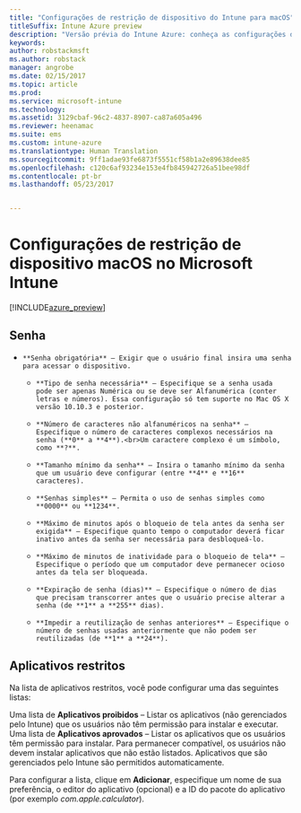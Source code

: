 ```yaml
---
title: "Configurações de restrição de dispositivo do Intune para macOS"
titleSuffix: Intune Azure preview
description: "Versão prévia do Intune Azure: conheça as configurações do Intune que você pode usar para controlar as configurações do dispositivo e as funcionalidades dos dispositivos macOS."
keywords: 
author: robstackmsft
ms.author: robstack
manager: angrobe
ms.date: 02/15/2017
ms.topic: article
ms.prod: 
ms.service: microsoft-intune
ms.technology: 
ms.assetid: 3129cbaf-96c2-4837-8907-ca87a605a496
ms.reviewer: heenamac
ms.suite: ems
ms.custom: intune-azure
ms.translationtype: Human Translation
ms.sourcegitcommit: 9ff1adae93fe6873f5551cf58b1a2e89638dee85
ms.openlocfilehash: c120c6af93234e153e4fb845942726a51bee98df
ms.contentlocale: pt-br
ms.lasthandoff: 05/23/2017


---
```


# <a name="macos-device-restriction-settings-in-microsoft-intune"></a>Configurações de restrição de dispositivo macOS no Microsoft Intune

[!INCLUDE[azure_preview](./includes/azure_preview.md)]

## <a name="password"></a>Senha
-     **Senha obrigatória** – Exigir que o usuário final insira uma senha para acessar o dispositivo.
    -     **Tipo de senha necessária** – Especifique se a senha usada pode ser apenas Numérica ou se deve ser Alfanumérica (conter letras e números). Essa configuração só tem suporte no Mac OS X versão 10.10.3 e posterior.
    -     **Número de caracteres não alfanuméricos na senha** – Especifique o número de caracteres complexos necessários na senha (**0** a **4**).<br>Um caractere complexo é um símbolo, como **?**.
    -     **Tamanho mínimo da senha** – Insira o tamanho mínimo da senha que um usuário deve configurar (entre **4** e **16** caracteres).
    -     **Senhas simples** – Permita o uso de senhas simples como **0000** ou **1234**.
    -     **Máximo de minutos após o bloqueio de tela antes da senha ser exigida** – Especifique quanto tempo o computador deverá ficar inativo antes da senha ser necessária para desbloqueá-lo.
    -     **Máximo de minutos de inatividade para o bloqueio de tela** – Especifique o período que um computador deve permanecer ocioso antes da tela ser bloqueada.
    -     **Expiração de senha (dias)** – Especifique o número de dias que precisam transcorrer antes que o usuário precise alterar a senha (de **1** a **255** dias).
    -     **Impedir a reutilização de senhas anteriores** – Especifique o número de senhas usadas anteriormente que não podem ser reutilizadas (de **1** a **24**).

## <a name="restricted-apps"></a>Aplicativos restritos

Na lista de aplicativos restritos, você pode configurar uma das seguintes listas:

Uma lista de **Aplicativos proibidos** – Listar os aplicativos (não gerenciados pelo Intune) que os usuários não têm permissão para instalar e executar.
Uma lista de **Aplicativos aprovados** – Listar os aplicativos que os usuários têm permissão para instalar. Para permanecer compatível, os usuários não devem instalar aplicativos que não estão listados. Aplicativos que são gerenciados pelo Intune são permitidos automaticamente.

Para configurar a lista, clique em **Adicionar**, especifique um nome de sua preferência, o editor do aplicativo (opcional) e a ID do pacote do aplicativo (por exemplo *com.apple.calculator*).



